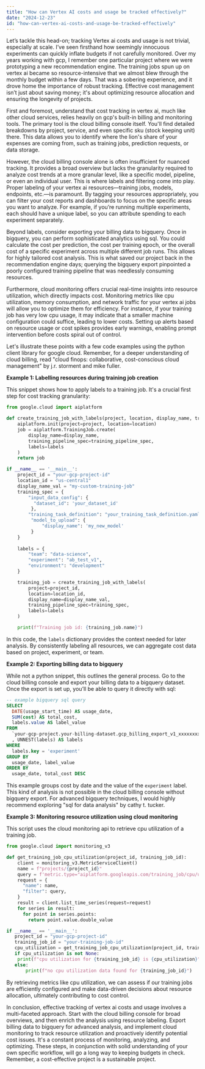 ```yaml
---
title: "How can Vertex AI costs and usage be tracked effectively?"
date: "2024-12-23"
id: "how-can-vertex-ai-costs-and-usage-be-tracked-effectively"
---
```


Let’s tackle this head-on; tracking Vertex ai costs and usage is not trivial, especially at scale. I’ve seen firsthand how seemingly innocuous experiments can quickly inflate budgets if not carefully monitored. Over my years working with gcp, I remember one particular project where we were prototyping a new recommendation engine. The training jobs spun up on vertex ai became so resource-intensive that we almost blew through the monthly budget within a few days. That was a sobering experience, and it drove home the importance of robust tracking. Effective cost management isn’t just about saving money; it's about optimizing resource allocation and ensuring the longevity of projects.

First and foremost, understand that cost tracking in vertex ai, much like other cloud services, relies heavily on gcp's built-in billing and monitoring tools. The primary tool is the cloud billing console itself. You'll find detailed breakdowns by project, service, and even specific sku (stock keeping unit) there. This data allows you to identify where the lion's share of your expenses are coming from, such as training jobs, prediction requests, or data storage.

However, the cloud billing console alone is often insufficient for nuanced tracking. It provides a broad overview but lacks the granularity required to analyze cost trends at a more granular level, like a specific model, pipeline, or even an individual user. This is where labels and filtering come into play. Proper labeling of your vertex ai resources—training jobs, models, endpoints, etc.—is paramount. By tagging your resources appropriately, you can filter your cost reports and dashboards to focus on the specific areas you want to analyze. For example, if you’re running multiple experiments, each should have a unique label, so you can attribute spending to each experiment separately.

Beyond labels, consider exporting your billing data to bigquery. Once in bigquery, you can perform sophisticated analytics using sql. You could calculate the cost per prediction, the cost per training epoch, or the overall cost of a specific experiment across multiple different job runs. This allows for highly tailored cost analysis. This is what saved our project back in the recommendation engine days; querying the bigquery export pinpointed a poorly configured training pipeline that was needlessly consuming resources.

Furthermore, cloud monitoring offers crucial real-time insights into resource utilization, which directly impacts cost. Monitoring metrics like cpu utilization, memory consumption, and network traffic for your vertex ai jobs will allow you to optimize them for efficiency. For instance, if your training job has very low cpu usage, it may indicate that a smaller machine configuration could suffice, leading to lower costs. Setting up alerts based on resource usage or cost spikes provides early warnings, enabling prompt intervention before costs spiral out of control.

Let's illustrate these points with a few code examples using the python client library for google cloud. Remember, for a deeper understanding of cloud billing, read "cloud finops: collaborative, cost-conscious cloud management" by j.r. storment and mike fuller.

**Example 1: Labelling resources during training job creation**

This snippet shows how to apply labels to a training job. It's a crucial first step for cost tracking granularity:

```python
from google.cloud import aiplatform

def create_training_job_with_labels(project, location, display_name, training_pipeline_spec, labels):
    aiplatform.init(project=project, location=location)
    job = aiplatform.TrainingJob.create(
        display_name=display_name,
        training_pipeline_spec=training_pipeline_spec,
        labels=labels
    )
    return job

if __name__ == '__main__':
    project_id = "your-gcp-project-id"
    location_id = "us-central1"
    display_name_val = "my-custom-training-job"
    training_spec = {
        "input_data_config": {
          "dataset_id": 'your_dataset_id'
         },
        "training_task_definition": "your_training_task_definition.yaml",
         "model_to_upload": {
             "display_name": 'my_new_model'
         }
    }
    
    labels = {
        "team": "data-science",
        "experiment": "ab_test_v1",
        "environment": "development"
    }

    training_job = create_training_job_with_labels(
        project=project_id,
        location=location_id,
        display_name=display_name_val,
        training_pipeline_spec=training_spec,
        labels=labels
    )

    print(f"Training job id: {training_job.name}")

```
In this code, the `labels` dictionary provides the context needed for later analysis. By consistently labeling all resources, we can aggregate cost data based on project, experiment, or team.

**Example 2: Exporting billing data to bigquery**

While not a python snippet, this outlines the general process. Go to the cloud billing console and export your billing data to a bigquery dataset. Once the export is set up, you’ll be able to query it directly with sql:

```sql
-- example bigquery sql query
SELECT
  DATE(usage_start_time) AS usage_date,
  SUM(cost) AS total_cost,
  labels.value AS label_value
FROM
  `your-gcp-project.your-billing-dataset.gcp_billing_export_v1_xxxxxxxxxxxxx`
  , UNNEST(labels) AS labels
WHERE
  labels.key = 'experiment'
GROUP BY
  usage_date, label_value
ORDER BY
  usage_date, total_cost DESC
```

This example groups cost by date and the value of the `experiment` label. This kind of analysis is not possible in the cloud billing console without bigquery export. For advanced bigquery techniques, I would highly recommend exploring "sql for data analysis" by cathy t. tucker.

**Example 3: Monitoring resource utilization using cloud monitoring**

This script uses the cloud monitoring api to retrieve cpu utilization of a training job.

```python
from google.cloud import monitoring_v3

def get_training_job_cpu_utilization(project_id, training_job_id):
    client = monitoring_v3.MetricServiceClient()
    name = f"projects/{project_id}"
    query = f'metric.type="aiplatform.googleapis.com/training_job/cpu/utilization" AND resource.labels.training_job_id="{training_job_id}"'
    request = {
      "name": name,
      "filter": query,
    }
    result = client.list_time_series(request=request)
    for series in result:
      for point in series.points:
        return point.value.double_value

if __name__ == '__main__':
   project_id = "your-gcp-project-id"
   training_job_id = "your-training-job-id"
   cpu_utilization = get_training_job_cpu_utilization(project_id, training_job_id)
   if cpu_utilization is not None:
    print(f"cpu utilization for {training_job_id} is {cpu_utilization}")
   else:
       print(f"no cpu utilization data found for {training_job_id}")
```
By retrieving metrics like cpu utilization, we can assess if our training jobs are efficiently configured and make data-driven decisions about resource allocation, ultimately contributing to cost control.

In conclusion, effective tracking of vertex ai costs and usage involves a multi-faceted approach. Start with the cloud billing console for broad overviews, and then enrich the analysis using resource labeling. Export billing data to bigquery for advanced analysis, and implement cloud monitoring to track resource utilization and proactively identify potential cost issues. It's a constant process of monitoring, analyzing, and optimizing. These steps, in conjunction with solid understanding of your own specific workflow, will go a long way to keeping budgets in check. Remember, a cost-effective project is a sustainable project.
